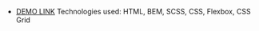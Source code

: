 - [DEMO LINK](https://spacehook.github.io/BOSE/)
Technologies used:  HTML, BEM, SCSS, CSS, Flexbox, CSS Grid

